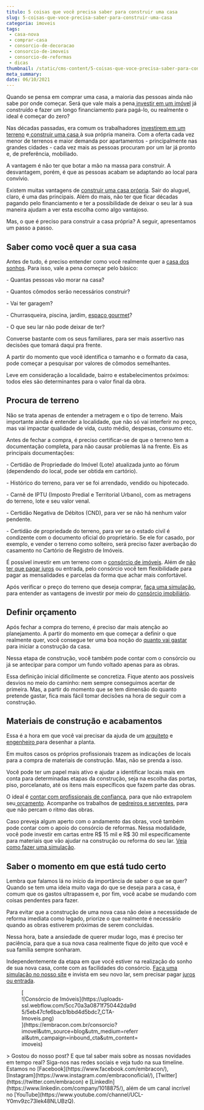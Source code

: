 ```yaml
---
titulo: 5 coisas que você precisa saber para construir uma casa
slug: 5-coisas-que-voce-precisa-saber-para-construir-uma-casa
categoria: imoveis
tags:
 - casa-nova
 - comprar-casa
 - consorcio-de-decoracao
 - consorcio-de-imoveis
 - consorcio-de-reformas
 - dicas
thumbnail: /static/cms-content/5-coisas-que-voce-precisa-saber-para-construir-uma-casa.jpg
meta_summary: 
date: 06/10/2021
---
```

Quando se pensa em comprar uma casa, a maioria das pessoas ainda não sabe por onde começar. Será que vale mais a pena[ investir em um imóvel](https://www.embracon.com.br/blog/investir-em-imoveis-onde-comecar) já construído e fazer um longo financiamento para pagá-lo, ou realmente o ideal é começar do zero?

Nas décadas passadas, era comum os trabalhadores [investirem em um terreno](https://www.embracon.com.br/blog/vale-a-pena-comprar-um-terreno-para-investir) e[ construir uma casa ](https://www.embracon.com.br/blog/vai-construir-uma-casa-descubra-quanto-vai-custar)à sua própria maneira. Com a oferta cada vez menor de terrenos e maior demanda por apartamentos - principalmente nas grandes cidades - cada vez mais as pessoas procuram por um lar já pronto e, de preferência, mobiliado.

A vantagem é não ter que botar a mão na massa para construir. A desvantagem, porém, é que as pessoas acabam se adaptando ao local para convívio.

Existem muitas vantagens de [construir uma casa própria](https://www.embracon.com.br/blog/como-construir-a-casa-dos-sonhos-guia-completo). Sair do aluguel, claro, é uma das principais. Além do mais, não ter que ficar décadas pagando pelo financiamento e ter a possibilidade de deixar o seu lar à sua maneira ajudam a ver esta escolha como algo vantajoso.

Mas, o que é preciso para construir a casa própria? A seguir, apresentamos um passo a passo.

Saber como você quer a sua casa
-------------------------------

Antes de tudo, é preciso entender como você realmente quer a [casa dos sonhos](https://www.embracon.com.br/blog/como-construir-a-casa-dos-sonhos-guia-completo). Para isso, vale a pena começar pelo básico:

\- Quantas pessoas vão morar na casa?

\- Quantos cômodos serão necessários construir?

\- Vai ter garagem?

\- Churrasqueira, piscina, jardim, [espaço gourmet](https://www.embracon.com.br/blog/3-vantagens-de-ter-uma-casa-com-espaco-gourmet)?

\- O que seu lar não pode deixar de ter?

Converse bastante com os seus familiares, para ser mais assertivo nas decisões que tomará daqui pra frente.

A partir do momento que você identifica o tamanho e o formato da casa, pode começar a pesquisar por valores de cômodos semelhantes.

Leve em consideração a localidade, bairro e estabelecimentos próximos: todos eles são determinantes para o valor final da obra.

Procura de terreno
------------------

Não se trata apenas de entender a metragem e o tipo de terreno. Mais importante ainda é entender a localidade, que não só vai interferir no preço, mas vai impactar qualidade de vida, custo médio, despesas, consumo etc.

Antes de fechar a compra, é preciso certificar-se de que o terreno tem a documentação completa, para não causar problemas lá na frente. Eis as principais documentações:

\- Certidão de Propriedade do Imóvel (Lote) atualizada junto ao fórum (dependendo do local, pode ser obtida em cartório).

\- Histórico do terreno, para ver se foi arrendado, vendido ou hipotecado.

\- Carnê de IPTU (Imposto Predial e Territorial Urbano), com as metragens do terreno, lote e seu valor venal.

\- Certidão Negativa de Débitos (CND), para ver se não há nenhum valor pendente.

\- Certidão de propriedade do terreno, para ver se o estado civil é condizente com o documento oficial do proprietário. Se ele for casado, por exemplo, e vender o terreno como solteiro, será preciso fazer averbação do casamento no Cartório de Registro de Imóveis.

É possível investir em um terreno com o [consórcio de imóveis](https://www.embracon.com.br/consorcio-de-imoveis). Além de [não ter que pagar juros](https://www.embracon.com.br/blog/parcela-de-consorcio-tem-juros) ou entrada, pelo consórcio você tem flexibilidade para pagar as mensalidades e parcelas da forma que achar mais confortável.

Após verificar o preço do terreno que deseja comprar, [faça uma simulação](https://www.embracon.com.br/consorcio-de-imoveis), para entender as vantagens de investir por meio do [consórcio imobiliário](https://www.embracon.com.br/blog/15-duvidas-sobre-consorcio-de-imoveis).

Definir orçamento
-----------------

Após fechar a compra do terreno, é preciso dar mais atenção ao planejamento. A partir do momento em que começar a definir o que realmente quer, você consegue ter uma boa noção do [quanto vai gastar](https://www.embracon.com.br/blog/vai-construir-uma-casa-descubra-quanto-vai-custar) para iniciar a construção da casa.

Nessa etapa de construção, você também pode contar com o consórcio ou já se antecipar para compor um fundo voltado apenas para as obras.

Essa definição inicial dificilmente se concretiza. Fique atento aos possíveis desvios no meio do caminho: nem sempre conseguimos acertar de primeira. Mas, a partir do momento que se tem dimensão do quanto pretende gastar, fica mais fácil tomar decisões na hora de seguir com a construção.

Materiais de construção e acabamentos
-------------------------------------

Essa é a hora em que você vai precisar da ajuda de um [arquiteto](https://www.embracon.com.br/blog/como-contratar-um-arquiteto-para-a-sua-reforma) e [engenheiro ](https://www.embracon.com.br/blog/saiba-mais-sobre-a-faculdade-e-o-mercado-de-engenharia-civil)para desenhar a planta.

Em muitos casos os próprios profissionais trazem as indicações de locais para a compra de materiais de construção. Mas, não se prenda a isso.

Você pode ter um papel mais ativo e ajudar a identificar locais mais em conta para determinadas etapas da construção, seja na escolha das portas, piso, porcelanato, até os itens mais específicos que fazem parte das obras.

O ideal é [contar com profissionais de confiança](https://www.embracon.com.br/blog/entenda-como-evitar-dores-de-cabeca-com-obras-e-reformas), para que não extrapolem seu[ orçamento](https://www.embracon.com.br/blog/aprenda-como-montar-um-orcamento-familiar-em-5-passos). Acompanhe os trabalhos de [pedreiros e serventes](https://www.embracon.com.br/blog/saiba-como-escolher-os-melhores-fornecedores-para-sua-obra), para que não percam o ritmo das obras.

Caso preveja algum aperto com o andamento das obras, você também pode contar com o apoio do consórcio de reformas. Nessa modalidade, você pode investir em cartas entre R$ 15 mil e R$ 30 mil especificamente para materiais que vão ajudar na construção ou reforma do seu lar. [Veja como fazer uma simulação](https://www.embracon.com.br/consorcio-servicos).

Saber o momento em que está tudo certo
--------------------------------------

Lembra que falamos lá no início da importância de saber o que se quer? Quando se tem uma ideia muito vaga do que se deseja para a casa, é comum que os gastos ultrapassem e, por fim, você acabe se mudando com coisas pendentes para fazer.

Para evitar que a construção de uma nova casa não deixe a necessidade de reforma imediata como legado, priorize o que realmente é necessário quando as obras estiverem próximas de serem concluídas.

Nessa hora, bate a ansiedade de querer mudar logo, mas é preciso ter paciência, para que a sua nova casa realmente fique do jeito que você e sua família sempre sonharam.

Independentemente da etapa em que você estiver na realização do sonho de sua nova casa, conte com as facilidades do consórcio. [Faça uma simulação no nosso site](https://www.embracon.com.br/) e invista em seu novo lar, sem precisar pagar [juros ou entrada](https://www.embracon.com.br/blog/consorcio-nao-tem-juros-entenda).

<figure class="w-richtext-figure-type-image w-richtext-align-center" style="max-width:310px">[<div>![Consórcio de Imóveis](https://uploads-ssl.webflow.com/5cc70a3a0871f750442da9d5/5eb47cfe6bacb1bbd4d5bdc7_CTA-Imoveis.png)</div>](https://embracon.com.br/consorcio?imovel&utm_source=blog&utm_medium=referral&utm_campaign=inbound_cta&utm_content=imoveis)</figure>> Gostou do nosso post? E que tal saber mais sobre as nossas novidades em tempo real? Siga-nos nas redes sociais e veja tudo na sua timeline. Estamos no [Facebook](https://www.facebook.com/embracon/), [Instagram](https://www.instagram.com/embraconoficial/), [Twitter](https://twitter.com/embracon) e [LinkedIn](https://www.linkedin.com/company/1018875/), além de um canal incrível no [YouTube](https://www.youtube.com/channel/UCL-Y0mv9zc73Iek48NLUBzQ).
